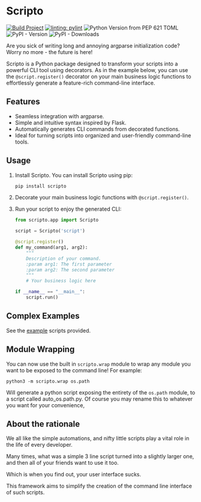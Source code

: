# Scripto

[![Build Project](https://github.com/rhron255/Scripto/actions/workflows/python-build.yaml/badge.svg)](https://github.com/rhron255/Scripto/actions/workflows/python-build.yaml)
[![linting: pylint](https://img.shields.io/badge/linting-pylint-yellowgreen)](https://github.com/pylint-dev/pylint)
![Python Version from PEP 621 TOML](https://img.shields.io/python/required-version-toml?tomlFilePath=https%3A%2F%2Fraw.githubusercontent.com%2Frhron255%2Fscripto%2Fmain%2Fpyproject.toml)
![PyPI - Version](https://img.shields.io/pypi/v/scripto)
![PyPI - Downloads](https://img.shields.io/pypi/dm/scripto)

Are you sick of writing long and annoying argparse initialization code?
Worry no more - the future is here!

Scripto is a Python package designed to transform your scripts into a powerful CLI tool using decorators.
As in the example below, you can use the `@script.register()` decorator on your main business logic functions
to effortlessly generate a feature-rich command-line interface.

## Features

- Seamless integration with argparse.
- Simple and intuitive syntax inspired by Flask.
- Automatically generates CLI commands from decorated functions.
- Ideal for turning scripts into organized and user-friendly command-line tools.

## Usage

1. Install Scripto.
   You can install Scripto using pip:
    ```bash
    pip install scripto
    ```

2. Decorate your main business logic functions with `@script.register()`.
3. Run your script to enjoy the generated CLI:

    ```python
    from scripto.app import Scripto
    
    script = Scripto('script')
    
    @script.register()
    def my_command(arg1, arg2):
        """
        Description of your command.
        :param arg1: The first parameter
        :param arg2: The second parameter
        """
        # Your business logic here
    
    if __name__ == "__main__":
        script.run()
    ```

## Complex Examples

See the [example](https://github.com/rhron255/Scripto/tree/main/exmaples) scripts provided.

## Module Wrapping

You can now use the built in `scripto.wrap` module to wrap any module you want to be exposed to the command line!
For example:

```shell
python3 -m scripto.wrap os.path
```

Will generate a python script exposing the entirety of the `os.path` module, to a script called auto_os.path.py.
Of course you may rename this to whatever you want for your convenience,

## About the rationale

We all like the simple automations, and nifty little scripts play a vital role in the life of every developer.

Many times, what was a simple 3 line script turned into a slightly larger one,
and then all of your friends want to use it too.

Which is when you find out, your user interface sucks.

This framework aims to simplify the creation of the command line interface of such scripts.

